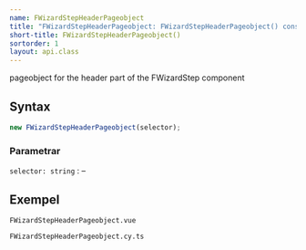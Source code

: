 ```yaml
---
name: FWizardStepHeaderPageobject
title: "FWizardStepHeaderPageobject: FWizardStepHeaderPageobject() constructor"
short-title: FWizardStepHeaderPageobject()
sortorder: 1
layout: api.class
---
```


pageobject for the header part of the FWizardStep component

## Syntax

```ts nocompile nolint
new FWizardStepHeaderPageobject(selector);
```

### Parametrar

`selector: string`
: &ndash;

## Exempel

```import static
FWizardStepHeaderPageobject.vue
```

```import
FWizardStepHeaderPageobject.cy.ts
```
